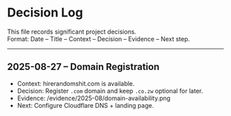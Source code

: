 # Decision Log

This file records significant project decisions.  
Format: Date – Title – Context – Decision – Evidence – Next step.

---

## 2025-08-27 – Domain Registration
- Context: hirerandomshit.com is available.  
- Decision: Register `.com` domain and keep `.co.zw` optional for later.  
- Evidence: /evidence/2025-08/domain-availability.png  
- Next: Configure Cloudflare DNS + landing page.  

